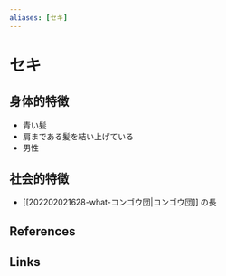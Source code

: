 ```yaml
---
aliases: [セキ]
---
```

# セキ

## 身体的特徴

- 青い髪
- 肩まである髪を結い上げている
- 男性

## 社会的特徴

- [[202202021628-what-コンゴウ団|コンゴウ団]] の長

## References



## Links


